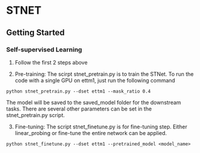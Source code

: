 # STNET 

## Getting Started

### Self-supervised Learning

1. Follow the first 2 steps above

2. Pre-training: The scirpt stnet_pretrain.py is to train the STNet. To run the code with a single GPU on ettm1, just run the following command
```
python stnet_pretrain.py --dset ettm1 --mask_ratio 0.4
```
The model will be saved to the saved_model folder for the downstream tasks. There are several other parameters can be set in the stnet_pretrain.py script.

 3. Fine-tuning: The script stnet_finetune.py is for fine-tuning step. Either linear_probing or fine-tune the entire network can be applied.
```
python stnet_finetune.py --dset ettm1 --pretrained_model <model_name>
```
